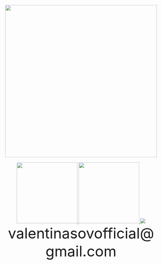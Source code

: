 <div align="center">
<a href="https://github.com/the-romantic-dev"><img src="https://shields.io/badge/Android_developer-green?logo=android&logoColor=white" width="500"/></a>
</div>

<br/>

<div align="center">
  <a href="https://www.linkedin.com/in/yury-valentinasov-5a8898230">
  <img src="https://img.shields.io/badge/LinkedIn-blue?logo=linkedin&logoColor=white" width="200"/>
  </a>
  <a href="https://t.me/TheRomantic20">
    <img src="https://shields.io/badge/Telegram-2AABEE?logo=telegram&logoColor=white" width="200"/>
  </a>
  <span>
    <img src="https://shields.io/badge/-white?logo=gmail"/>
    <font size="24">valentinasovofficial@gmail.com</font>
  </span>
</div>


